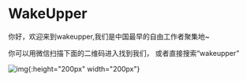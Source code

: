 
# WakeUpper

你好，欢迎来到wakeupper,我们是中国最早的自由工作者聚集地~

你可以用微信扫描下面的二维码进入找到我们，
或者直接搜索“wakeupper”

![img](http://lc-2od4ebtn.cn-n1.lcfile.com/6917b25d218c13d9bd15.jpg){:height="200px" width="200px"}
